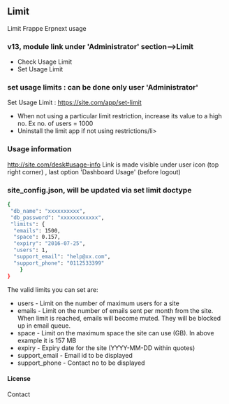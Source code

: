 ## Limit

Limit Frappe Erpnext usage 

### v13, module link under 'Administrator' section-->Limit
<ul>
<li>Check Usage Limit</li>
<li>Set Usage Limit</li>
</ul>

### set usage limits : can be done only user 'Administrator'
Set Usage Limit : https://site.com/app/set-limit
<ul>
<li>When not using a particular limit restriction, increase its value to a high no. Ex no. of users = 1000 </li>
<li>Uninstall the limit app if not using restrictions/li>
</ul>

### Usage information
http://site.com/desk#usage-info
Link is made visible under user icon (top right corner) , last option 'Dashboard Usage' (before logout)

### site_config.json, will be updated via set limit doctype
```sh
{
 "db_name": "xxxxxxxxxx",
 "db_password": "xxxxxxxxxxxx",
 "limits": {
  "emails": 1500,
  "space": 0.157,
  "expiry": "2016-07-25",
  "users": 1,
  "support_email": "help@xx.com",
  "support_phone": "0112533399"
    }
}
```
The valid limits you can set are:
* users - Limit on the number of maximum users for a site
* emails - Limit on the number of emails sent per month from the site. 
            When limit is reached, emails will become muted. They will be blocked up in email queue.
* space - Limit on the maximum space the site can use (GB). In above example it is 157 MB
* expiry - Expiry date for the site (YYYY-MM-DD within quotes)
* support_email - Email id to be displayed
* support_phone - Contact no to be displayed

#### License

Contact